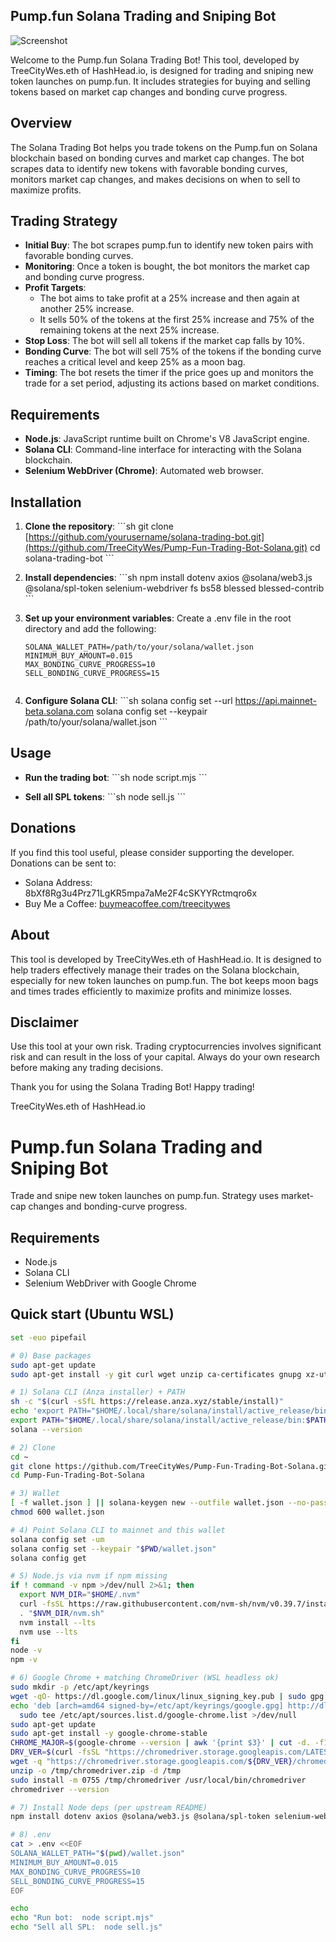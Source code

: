 ## Pump.fun Solana Trading and Sniping Bot
![Screenshot](bot.png)

Welcome to the Pump.fun Solana Trading Bot! This tool, developed by TreeCityWes.eth of HashHead.io, is designed for trading and sniping new token launches on pump.fun. It includes strategies for buying and selling tokens based on market cap changes and bonding curve progress.

## Overview

The Solana Trading Bot helps you trade tokens on the Pump.fun on Solana blockchain based on bonding curves and market cap changes. The bot scrapes data to identify new tokens with favorable bonding curves, monitors market cap changes, and makes decisions on when to sell to maximize profits.

## Trading Strategy

- **Initial Buy**: The bot scrapes pump.fun to identify new token pairs with favorable bonding curves.
- **Monitoring**: Once a token is bought, the bot monitors the market cap and bonding curve progress.
- **Profit Targets**: 
  - The bot aims to take profit at a 25% increase and then again at another 25% increase.
  - It sells 50% of the tokens at the first 25% increase and 75% of the remaining tokens at the next 25% increase.
- **Stop Loss**: The bot will sell all tokens if the market cap falls by 10%.
- **Bonding Curve**: The bot will sell 75% of the tokens if the bonding curve reaches a critical level and keep 25% as a moon bag.
- **Timing**: The bot resets the timer if the price goes up and monitors the trade for a set period, adjusting its actions based on market conditions.

## Requirements

- **Node.js**: JavaScript runtime built on Chrome's V8 JavaScript engine.
- **Solana CLI**: Command-line interface for interacting with the Solana blockchain.
- **Selenium WebDriver (Chrome)**: Automated web browser.

## Installation

1. **Clone the repository**:
   \`\`\`sh
   git clone [https://github.com/yourusername/solana-trading-bot.git](https://github.com/TreeCityWes/Pump-Fun-Trading-Bot-Solana.git)
   cd solana-trading-bot
   \`\`\`

2. **Install dependencies**:
   \`\`\`sh
   npm install dotenv axios @solana/web3.js @solana/spl-token selenium-webdriver fs bs58 blessed blessed-contrib
   \`\`\`

3. **Set up your environment variables**:
   Create a .env file in the root directory and add the following:
  
   ```env
   SOLANA_WALLET_PATH=/path/to/your/solana/wallet.json
   MINIMUM_BUY_AMOUNT=0.015
   MAX_BONDING_CURVE_PROGRESS=10
   SELL_BONDING_CURVE_PROGRESS=15
  

4. **Configure Solana CLI**:
   \`\`\`sh
   solana config set --url https://api.mainnet-beta.solana.com
   solana config set --keypair /path/to/your/solana/wallet.json
   \`\`\`

## Usage

- **Run the trading bot**:
  \`\`\`sh
  node script.mjs
  \`\`\`

- **Sell all SPL tokens**:
  \`\`\`sh
  node sell.js
  \`\`\`

## Donations

If you find this tool useful, please consider supporting the developer. Donations can be sent to:

- Solana Address: 8bXf8Rg3u4Prz71LgKR5mpa7aMe2F4cSKYYRctmqro6x
- Buy Me a Coffee: [buymeacoffee.com/treecitywes](https://buymeacoffee.com/treecitywes)

## About

This tool is developed by TreeCityWes.eth of HashHead.io. It is designed to help traders effectively manage their trades on the Solana blockchain, especially for new token launches on pump.fun. The bot keeps moon bags and times trades efficiently to maximize profits and minimize losses.

## Disclaimer

Use this tool at your own risk. Trading cryptocurrencies involves significant risk and can result in the loss of your capital. Always do your own research before making any trading decisions.

Thank you for using the Solana Trading Bot! Happy trading!

TreeCityWes.eth of HashHead.io




# Pump.fun Solana Trading and Sniping Bot

Trade and snipe new token launches on pump.fun. Strategy uses market-cap changes and bonding-curve progress.

## Requirements

- Node.js
- Solana CLI
- Selenium WebDriver with Google Chrome

## Quick start (Ubuntu WSL)

```bash
set -euo pipefail

# 0) Base packages
sudo apt-get update
sudo apt-get install -y git curl wget unzip ca-certificates gnupg xz-utils build-essential

# 1) Solana CLI (Anza installer) + PATH
sh -c "$(curl -sSfL https://release.anza.xyz/stable/install)"
echo 'export PATH="$HOME/.local/share/solana/install/active_release/bin:$PATH"' >> ~/.bashrc
export PATH="$HOME/.local/share/solana/install/active_release/bin:$PATH"
solana --version

# 2) Clone
cd ~
git clone https://github.com/TreeCityWes/Pump-Fun-Trading-Bot-Solana.git
cd Pump-Fun-Trading-Bot-Solana

# 3) Wallet
[ -f wallet.json ] || solana-keygen new --outfile wallet.json --no-passphrase
chmod 600 wallet.json

# 4) Point Solana CLI to mainnet and this wallet
solana config set -um
solana config set --keypair "$PWD/wallet.json"
solana config get

# 5) Node.js via nvm if npm missing
if ! command -v npm >/dev/null 2>&1; then
  export NVM_DIR="$HOME/.nvm"
  curl -fsSL https://raw.githubusercontent.com/nvm-sh/nvm/v0.39.7/install.sh | bash
  . "$NVM_DIR/nvm.sh"
  nvm install --lts
  nvm use --lts
fi
node -v
npm -v

# 6) Google Chrome + matching ChromeDriver (WSL headless ok)
sudo mkdir -p /etc/apt/keyrings
wget -qO- https://dl.google.com/linux/linux_signing_key.pub | sudo gpg --dearmor -o /etc/apt/keyrings/google.gpg
echo 'deb [arch=amd64 signed-by=/etc/apt/keyrings/google.gpg] http://dl.google.com/linux/chrome/deb/ stable main' | \
  sudo tee /etc/apt/sources.list.d/google-chrome.list >/dev/null
sudo apt-get update
sudo apt-get install -y google-chrome-stable
CHROME_MAJOR=$(google-chrome --version | awk '{print $3}' | cut -d. -f1)
DRV_VER=$(curl -fsSL "https://chromedriver.storage.googleapis.com/LATEST_RELEASE_${CHROME_MAJOR}")
wget -q "https://chromedriver.storage.googleapis.com/${DRV_VER}/chromedriver_linux64.zip" -O /tmp/chromedriver.zip
unzip -o /tmp/chromedriver.zip -d /tmp
sudo install -m 0755 /tmp/chromedriver /usr/local/bin/chromedriver
chromedriver --version

# 7) Install Node deps (per upstream README)
npm install dotenv axios @solana/web3.js @solana/spl-token selenium-webdriver fs bs58 blessed blessed-contrib

# 8) .env
cat > .env <<EOF
SOLANA_WALLET_PATH="$(pwd)/wallet.json"
MINIMUM_BUY_AMOUNT=0.015
MAX_BONDING_CURVE_PROGRESS=10
SELL_BONDING_CURVE_PROGRESS=15
EOF

echo
echo "Run bot:  node script.mjs"
echo "Sell all SPL:  node sell.js"

